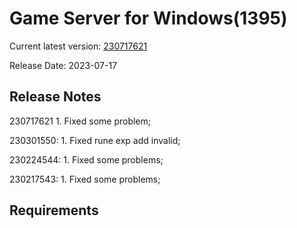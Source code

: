 Game Server for Windows(1395)
===============
Current latest version: [230717621](https://github.com/amusegame/v1395/releases/download/230717621/v1395-230717621.github.7z)

Release Date: 2023-07-17

Release Notes
-----------------------------------
230717621
	1. Fixed some problem; 

230301550:
	1. Fixed rune exp add invalid;

230224544:
	1. Fixed some problems;

230217543:
	1. Fixed some problems; 


Requirements
-----------------------------------
